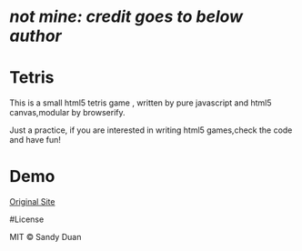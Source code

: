 # _**not mine: credit goes to below author**_
# Tetris

This is a small html5 tetris game , written by pure javascript and html5 canvas,modular by browserify.

Just a practice, if  you are interested in writing html5 games,check the code and have fun!

# Demo

[Original Site](http://sandywalker.github.io/Tetris/)


#License

MIT © Sandy Duan
